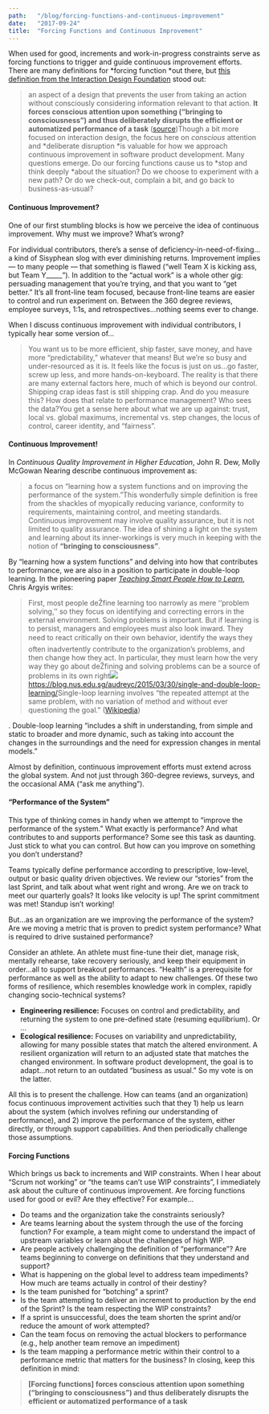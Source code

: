 ```yaml
---
path:	"/blog/forcing-functions-and-continuous-improvement"
date:	"2017-09-24"
title:	"Forcing Functions and Continuous Improvement"
---
```


When used for good, increments and work-in-progress constraints serve as forcing functions to trigger and guide continuous improvement efforts. There are many definitions for *forcing function *out there, but [this definition from the Interaction Design Foundation](https://www.interaction-design.org/literature/book/the-glossary-of-human-computer-interaction/forcing-functions) stood out:


> an aspect of a design that prevents the user from taking an action without consciously considering information relevant to that action. **It forces conscious attention upon something (“bringing to consciousness”) and thus deliberately disrupts the efficient or automatized performance of a task** ([source](https://www.interaction-design.org/literature/book/the-glossary-of-human-computer-interaction/forcing-functions))Though a bit more focused on interaction design, the focus here on *conscious* attention and *deliberate disruption *is valuable for how we approach continuous improvement in software product development. Many questions emerge. Do our forcing functions cause us to *stop and think deeply *about the situation? Do we choose to experiment with a new path? Or do we check-out, complain a bit, and go back to business-as-usual?

#### Continuous Improvement?

One of our first stumbling blocks is how we perceive the idea of continuous improvement. Why must we improve? What’s wrong?

For individual contributors, there’s a sense of deficiency-in-need-of-fixing…a kind of Sisyphean slog with ever diminishing returns. Improvement implies — to many people — that something is flawed (“well Team X is kicking ass, but Team Y\_\_\_\_\_”). In addition to the “actual work” is a whole other gig: persuading management that you’re trying, and that you want to “get better.” It’s all front-line team focused, because front-line teams are easier to control and run experiment on. Between the 360 degree reviews, employee surveys, 1:1s, and retrospectives…nothing seems ever to change.

When I discuss continuous improvement with individual contributors, I typically hear some version of…


> You want us to be more efficient, ship faster, save money, and have more “predictability,” whatever that means! But we’re so busy and under-resourced as it is. It feels like the focus is just on us…go faster, screw up less, and more hands-on-keyboard. The reality is that there are many external factors here, much of which is beyond our control. Shipping crap ideas fast is still shipping crap. And do you measure this? How does that relate to performance management? Who sees the data?You get a sense here about what we are up against: trust, local vs. global maximums, incremental vs. step changes, the locus of control, career identity, and “fairness”.

#### Continuous Improvement!

In *Continuous Quality Improvement in Higher Education*, John R. Dew, Molly McGowan Nearing describe continuous improvement as:


> a focus on “learning how a system functions and on improving the performance of the system.”This wonderfully simple definition is free from the shackles of myopically reducing variance, conformity to requirements, maintaining control, and meeting standards. Continuous improvement may involve quality assurance, but it is not limited to quality assurance. The idea of shining a light on the system and learning about its inner-workings is very much in keeping with the notion of **“bringing to consciousness”**.

By “learning how a system functions” and delving into how that contributes to performance, we are also in a position to participate in double-loop learning. In the pioneering paper [*Teaching Smart People How to Learn*](http://pds8.egloos.com/pds/200805/20/87/chris_argyris_learning.pdf), Chris Argyis writes:


> First, most people deŽfine learning too narrowly as mere ‘‘problem solving,’’ so they focus on identifying and correcting errors in the external environment. Solving problems is important. But if learning is to persist, managers and employees must also look inward. They need to react critically on their own behavior, identify the ways they often inadvertently contribute to the organization’s problems, and then change how they act. In particular, they must learn how the very way they go about deŽfining and solving problems can be a source of problems in its own right![](/images/1*OljOKOvnng-P5iD1mJ_HBg.png)<https://blog.nus.edu.sg/audreyc/2015/03/30/single-and-double-loop-learning/>Single-loop learning involves “the repeated attempt at the same problem, with no variation of method and without ever questioning the goal.” ([Wikipedia](https://en.wikipedia.org/wiki/Double-loop_learning))

. Double-loop learning “includes a shift in understanding, from simple and static to broader and more dynamic, such as taking into account the changes in the surroundings and the need for expression changes in mental models.”

Almost by definition, continuous improvement efforts must extend across the global system. And not just through 360-degree reviews, surveys, and the occasional AMA (“ask me anything”).

#### “Performance of the System”

This type of thinking comes in handy when we attempt to “improve the performance of the system.” What exactly is performance? And what contributes to and supports performance? Some see this task as daunting. Just stick to what you can control. But how can you improve on something you don’t understand?

Teams typically define performance according to prescriptive, low-level, output or basic quality driven objectives. We review our “stories” from the last Sprint, and talk about what went right and wrong. Are we on track to meet our quarterly goals? It looks like velocity is up! The sprint commitment was met! Standup isn’t working!

But…as an organization are we improving the performance of the system? Are we moving a metric that is proven to predict system performance? What is required to drive sustained performance?

Consider an athlete. An athlete must fine-tune their diet, manage risk, mentally rehearse, take recovery seriously, and keep their equipment in order…all to support breakout performances. “Health” is a prerequisite for performance as well as the ability to adapt to new challenges. Of these two forms of resilience, which resembles knowledge work in complex, rapidly changing socio-technical systems?

* **Engineering resilience:** Focuses on control and predictability, and returning the system to one pre-defined state (resuming equilibrium). Or …
* **Ecological resilience:** Focuses on variability and unpredictability, allowing for many possible states that match the altered environment. A resilient organization will return to an adjusted state that matches the changed environment.
In software product development, the goal is to adapt…not return to an outdated “business as usual.” So my vote is on the latter.

All this is to present the challenge. How can teams (and an organization) focus continuous improvement activities such that they 1) help us learn about the system (which involves refining our understanding of performance), and 2) improve the performance of the system, either directly, or through support capabilities. And then periodically challenge those assumptions.

#### Forcing Functions

Which brings us back to increments and WIP constraints. When I hear about “Scrum not working” or “the teams can’t use WIP constraints”, I immediately ask about the culture of continuous improvement. Are forcing functions used for good or evil? Are they effective? For example…

* Do teams and the organization take the constraints seriously?
* Are teams learning about the system through the use of the forcing function? For example, a team might come to understand the impact of upstream variables or learn about the challenges of high WIP.
* Are people actively challenging the definition of “performance”? Are teams beginning to converge on definitions that they understand and support?
* What is happening on the global level to address team impediments? How much are teams actually in control of their destiny?
* Is the team punished for “botching” a sprint?
* Is the team attempting to deliver an increment to production by the end of the Sprint? Is the team respecting the WIP constraints?
* If a sprint is unsuccessful, does the team shorten the sprint and/or reduce the amount of work attempted?
* Can the team focus on removing the actual blockers to performance (e.g., help another team remove an impediment)
* Is the team mapping a performance metric within their control to a performance metric that matters for the business?
In closing, keep this definition in mind:


> **[Forcing functions] forces conscious attention upon something (“bringing to consciousness”) and thus deliberately disrupts the efficient or automatized performance of a task**
